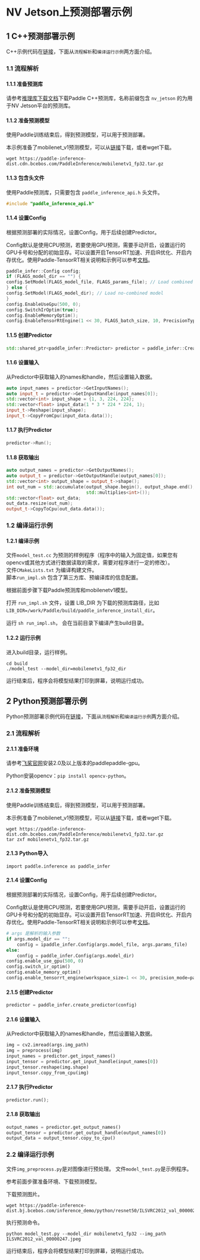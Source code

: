 # NV Jetson上预测部署示例

## 1 C++预测部署示例

C++示例代码在[链接](https://github.com/PaddlePaddle/Paddle-Inference-Demo/tree/master/c%2B%2B/cuda_linux_demo)，下面从`流程解析`和`编译运行示例`两方面介绍。

### 1.1 流程解析

#### 1.1.1 准备预测库

请参考[推理库下载文档](https://www.paddlepaddle.org.cn/documentation/docs/zh/develop/guides/05_inference_deployment/inference/build_and_install_lib_cn.html)下载Paddle C++预测库，名称前缀包含 `nv_jetson` 的为用于NV Jetson平台的预测库。

#### 1.1.2 准备预测模型

使用Paddle训练结束后，得到预测模型，可以用于预测部署。

本示例准备了mobilenet_v1预测模型，可以从[链接](https://paddle-inference-dist.cdn.bcebos.com/PaddleInference/mobilenetv1_fp32.tar.gz)下载，或者wget下载。

```shell
wget https://paddle-inference-dist.cdn.bcebos.com/PaddleInference/mobilenetv1_fp32.tar.gz
```

#### 1.1.3 包含头文件

使用Paddle预测库，只需要包含 `paddle_inference_api.h` 头文件。

```cpp
#include "paddle_inference_api.h"
```

#### 1.1.4 设置Config

根据预测部署的实际情况，设置Config，用于后续创建Predictor。

Config默认是使用CPU预测，若要使用GPU预测，需要手动开启，设置运行的GPU卡号和分配的初始显存。可以设置开启TensorRT加速、开启IR优化、开启内存优化。使用Paddle-TensorRT相关说明和示例可以参考[文档](https://paddle-inference.readthedocs.io/en/master/optimize/paddle_trt.html)。

```cpp
paddle_infer::Config config;
if (FLAGS_model_dir == "") {
config.SetModel(FLAGS_model_file, FLAGS_params_file); // Load combined model
} else {
config.SetModel(FLAGS_model_dir); // Load no-combined model
}
config.EnableUseGpu(500, 0);
config.SwitchIrOptim(true);
config.EnableMemoryOptim();
config.EnableTensorRtEngine(1 << 30, FLAGS_batch_size, 10, PrecisionType::kFloat32, false, false);
```

#### 1.1.5 创建Predictor

```cpp
std::shared_ptr<paddle_infer::Predictor> predictor = paddle_infer::CreatePredictor(config);
```

#### 1.1.6 设置输入

从Predictor中获取输入的names和handle，然后设置输入数据。

```cpp
auto input_names = predictor->GetInputNames();
auto input_t = predictor->GetInputHandle(input_names[0]);
std::vector<int> input_shape = {1, 3, 224, 224};
std::vector<float> input_data(1 * 3 * 224 * 224, 1);
input_t->Reshape(input_shape);
input_t->CopyFromCpu(input_data.data());
```

#### 1.1.7 执行Predictor

```cpp
predictor->Run();
```

#### 1.1.8 获取输出

```cpp
auto output_names = predictor->GetOutputNames();
auto output_t = predictor->GetOutputHandle(output_names[0]);
std::vector<int> output_shape = output_t->shape();
int out_num = std::accumulate(output_shape.begin(), output_shape.end(), 1,
                              std::multiplies<int>());
std::vector<float> out_data;
out_data.resize(out_num);
output_t->CopyToCpu(out_data.data());
```

### 1.2 编译运行示例

#### 1.2.1 编译示例

文件`model_test.cc` 为预测的样例程序（程序中的输入为固定值，如果您有opencv或其他方式进行数据读取的需求，需要对程序进行一定的修改）。    
文件`CMakeLists.txt` 为编译构建文件。   
脚本`run_impl.sh` 包含了第三方库、预编译库的信息配置。

根据前面步骤下载Paddle预测库和mobilenetv1模型。

打开 `run_impl.sh` 文件，设置 LIB_DIR 为下载的预测库路径，比如 `LIB_DIR=/work/Paddle/build/paddle_inference_install_dir`。

运行 `sh run_impl.sh`， 会在当前目录下编译产生build目录。

#### 1.2.2 运行示例

进入build目录，运行样例。

```shell
cd build
./model_test --model_dir=mobilenetv1_fp32_dir
```

运行结束后，程序会将模型结果打印到屏幕，说明运行成功。

## 2 Python预测部署示例

Python预测部署示例代码在[链接](https://github.com/PaddlePaddle/Paddle-Inference-Demo/tree/master/python/cuda_linux_demo)，下面从`流程解析`和`编译运行示例`两方面介绍。

### 2.1 流程解析

#### 2.1.1 准备环境

请参考[飞桨官网](https://www.paddlepaddle.org.cn/)安装2.0及以上版本的paddlepaddle-gpu。

Python安装opencv：`pip install opencv-python`。

#### 2.1.2 准备预测模型

使用Paddle训练结束后，得到预测模型，可以用于预测部署。

本示例准备了mobilenet_v1预测模型，可以从[链接](https://paddle-inference-dist.cdn.bcebos.com/PaddleInference/mobilenetv1_fp32.tar.gz)下载，或者wget下载。

```shell
wget https://paddle-inference-dist.cdn.bcebos.com/PaddleInference/mobilenetv1_fp32.tar.gz
tar zxf mobilenetv1_fp32.tar.gz
```

#### 2.1.3 Python导入

```
import paddle.inference as paddle_infer
```

#### 2.1.4 设置Config

根据预测部署的实际情况，设置Config，用于后续创建Predictor。

Config默认是使用CPU预测，若要使用GPU预测，需要手动开启，设置运行的GPU卡号和分配的初始显存。可以设置开启TensorRT加速、开启IR优化、开启内存优化。使用Paddle-TensorRT相关说明和示例可以参考[文档](https://paddle-inference.readthedocs.io/en/master/optimize/paddle_trt.html)。

```python
# args 是解析的输入参数
if args.model_dir == "":
    config = ipaddle_infer.Config(args.model_file, args.params_file)
else:
    config = paddle_infer.Config(args.model_dir)
config.enable_use_gpu(500, 0)
config.switch_ir_optim()
config.enable_memory_optim()
config.enable_tensorrt_engine(workspace_size=1 << 30, precision_mode=paddle_infer.PrecisionType.Float32,max_batch_size=1, min_subgraph_size=5, use_static=False, use_calib_mode=False)
```

#### 2.1.5 创建Predictor

```python
predictor = paddle_infer.create_predictor(config)
```

#### 2.1.6 设置输入

从Predictor中获取输入的names和handle，然后设置输入数据。

```python
img = cv2.imread(args.img_path)
img = preprocess(img)
input_names = predictor.get_input_names()
input_tensor = predictor.get_input_handle(input_names[0])
input_tensor.reshape(img.shape)
input_tensor.copy_from_cpu(img)
```

#### 2.1.7 执行Predictor

```python
predictor.run();
```

#### 2.1.8 获取输出

```python
output_names = predictor.get_output_names()
output_tensor = predictor.get_output_handle(output_names[0])
output_data = output_tensor.copy_to_cpu()
```

### 2.2 编译运行示例

文件`img_preprocess.py`是对图像进行预处理。
文件`model_test.py`是示例程序。

参考前面步骤准备环境、下载预测模型。

下载预测图片。

```shell
wget https://paddle-inference-dist.bj.bcebos.com/inference_demo/python/resnet50/ILSVRC2012_val_00000247.jpeg
```

执行预测命令。

```
python model_test.py --model_dir mobilenetv1_fp32 --img_path ILSVRC2012_val_00000247.jpeg
```

运行结束后，程序会将模型结果打印到屏幕，说明运行成功。

